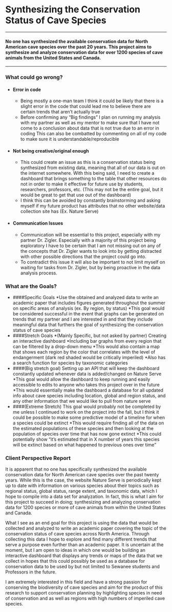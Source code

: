 # Synthesizing the Conservation Status of Cave Species 

---

#### No one has synthesized the available conservation data for North American cave species over the past 20 years. This project aims to synthesize and analyze conservation data for over 1200 species of cave animals from the United States and Canada.

---








### What could go wrong?

* #### Error in code
  * Being mostly a one-man team I think it could be likely that there is a slight error in the code that could lead me to believe there are certain trends that aren’t actually true
  * Before confirming any “Big findings” I plan on running my analysis with my partner as well as my mentor to make sure that I have not come to a conclusion about data that is not true due to an error in coding 
This can also be combatted by commenting on all of my code to make sure it is understandable/reproducible 

* #### Not being creative/original enough
  * This could create an issue as this is a conservation status being synthesized from existing data, meaning that all of our data is out on the internet somewhere. With this being said, I need to create a dashboard that brings something to the table that other resources do not in order to make it effective for future use by students, researchers, professors, etc. (This may not be the entire goal, but it would be great to get that use out of the dashboard)
  * I think this can be avoided by constantly brainstorming and asking myself if my future product has attributes that no other website/data collection site has (Ex. Nature Serve)

* #### Communication Issues
  * Communication will be essential to this project, especially with my partner Dr. Zigler. Especially with a majority of this project being exploratory I have to be certain that I am not missing out on any of the concepts that Dr. Zigler wants to look into by getting distracted with other possible directions that the project could go into. 
  * To contradict this issue it will also be important to not limit myself on waiting for tasks from Dr. Zigler, but by being proactive in the data analysis process. 


### What are the Goals?

  * ####Specific Goals
   *Use the obtained and analyzed data to write an academic paper that includes figures generated throughout the summer on specific areas of analysis (ex. By region, by status)
   *This goal would be considered successful in the event that graphs can be generated on trends that my partner and I are interested in and that they include meaningful data that furthers the goal of synthesizing the conservation status of cave species 
 * ####Stretch Goals 
   *(Mainly Specific, but not asked by partner) Creating an interactive dashboard
   *Including bar graphs from every region that can be filtered by a drop-down menu 
   *This would also contain a map that shows each region by the color that correlates with the level of endangerment (dark red shaded would be critically imperiled) 
   *Also has a search function for species by taxonomic categories 
  * ####(Big stretch goal) Setting up an API that will keep the dashboard constantly updated whenever data is added/changed on Nature Serve 
  *This goal would allow the dashboard to keep running and easily accessible to edits to anyone who takes this project over in the future 
  *This would essentially make the dashboard a database for all updated info about cave species including location, global and region status, and any other   information that we would like to pull from nature serve 
  * ####(Extreme Stretch) This goal would probably not be completed by me unless I continued to work on the project into the fall, but I think it could be possible to make some predictive model of a timeline for when a species could be extinct 
  *This would require finding all of the data on the estimated populations of these species and then looking at the population of species over time that has now gone extinct
  *This could potentially show “it’s estimated that in X number of years this species will be extinct based on what happened to previous ones over time” 

### Client Perspective Report 

  It is apparent that no one has specifically synthesized the available conservation data for North American cave species over the past twenty years. While this is the case, the website Nature Serve is periodically kept up to date with information on various species about their topics such as regional status, global status, range extent, and taxonomic data, which I hope to compile into a data set for analyzation. In fact, this is what I aim for this project to succeed in doing; synthesizing and analyzing conservation data for 1200 species or more of cave animals from within the United States and Canada. 


  What I see as an end goal for this project is using the data that would be collected and analyzed to write an academic paper covering the topic of the conservation status of cave species across North America. Through collecting this data I hope to explore and find many different trends that serve a purpose even further than an academic paper. It is uncertain at the moment, but I am open to ideas in which one would be building an interactive dashboard that displays any trends or maps of the data that we collect in hopes that this could possibly be used as a database for conservation data to be used by but not limited to Sewanee students and Professors in the future. 


  I am extremely interested in this field and have a strong passion for conserving the biodiversity of cave species and aim for the product of this research to support conservation planning by highlighting species in need of conservation and as well as regions with high numbers of imperiled cave species. 




